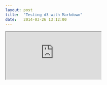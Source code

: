 ```yaml
---
layout: post
title:  "Testing d3 with Markdown"
date:   2014-03-26 13:12:00
---
```


<iframe src="http://www.khasachi.com/multiline" marginwidth="0" marginheight="0" scrolling="no"></iframe>
